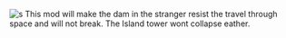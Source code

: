 ![s](https://user-images.githubusercontent.com/104032732/164912007-17d193c6-8f73-45f8-b7af-fc59938cf683.png)
This mod will make the dam in the stranger resist the travel through space and will not break. The Island tower wont collapse eather.
